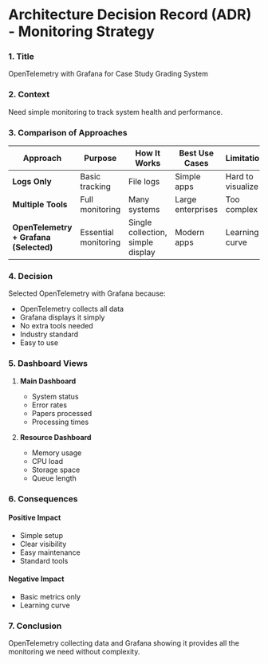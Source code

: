 # Architecture Decision Record (ADR) - Monitoring Strategy

### 1. Title
OpenTelemetry with Grafana for Case Study Grading System

### 2. Context
Need simple monitoring to track system health and performance.

### 3. Comparison of Approaches

| Approach | Purpose | How It Works | Best Use Cases | Limitations |
|----------|----------|--------------|----------------|-------------|
| **Logs Only** | Basic tracking | File logs | Simple apps | Hard to visualize |
| **Multiple Tools** | Full monitoring | Many systems | Large enterprises | Too complex |
| **OpenTelemetry + Grafana (Selected)** | Essential monitoring | Single collection, simple display | Modern apps | Learning curve |

### 4. Decision
Selected OpenTelemetry with Grafana because:
- OpenTelemetry collects all data
- Grafana displays it simply
- No extra tools needed
- Industry standard
- Easy to use

### 5. Dashboard Views

1. **Main Dashboard**
   - System status
   - Error rates
   - Papers processed
   - Processing times

2. **Resource Dashboard**
   - Memory usage
   - CPU load
   - Storage space
   - Queue length

### 6. Consequences

#### Positive Impact
- Simple setup
- Clear visibility
- Easy maintenance
- Standard tools

#### Negative Impact
- Basic metrics only
- Learning curve

### 7. Conclusion
OpenTelemetry collecting data and Grafana showing it provides all the monitoring we need without complexity. 